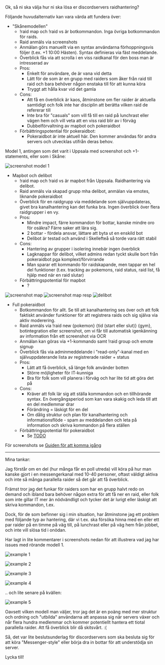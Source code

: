 Ok, så ni ska välja hur ni ska lösa er discordservers raidhantering?

Följande huvudalternativ kan vara värda att fundera över:

* "Skånemodellen"
    * !raid map och !raid vs är botkommandon. Inga övriga botkommandon för raids.
    * Raid anmäls via screenshots
    * Anmälan görs manuellt via en syntax användarna förhoppningsvis följer (t.ex. +1 10:00 Hästen).
    Syntax definieras via fäst meddelande.
    * Överblick fås via att scrolla i en viss raidkanal för den boss man är intresserad av
    * Pros:
        * Enkelt för användare, de är vana vid detta
        * Lätt för de som är en grupp med raiders som åker från raid till raid och bara behöver någon 
        enstaka till för att kunna köra
        * Tryggt att hålla kvar vid det gamla
    * Cons:
        * Att få en överblick är kaos, åtminstone om fler raider är aktuella samtidigt och folk inte har disciplin att berätta
        vilken raid de refererar till
        * Inte bra för "casuals" som vill få till en raid på lunchrast eller vägen hem och vill veta att en viss raid blir av i förväg
        * Dubbelförvaltning av mapbot och pokeraidbot
    * Förbättringspotential för pokeraidbot:
        * Pokeraidbot är inte aktuell här. Den kommer användas för andra servers och utvecklas utifrån deras behov.
        
Model 1, antingen som det varit i Uppsala med screenshot och +1-statements, eller som i Skåne:

![screenshot model 1](skane.jpg)        
        
* Mapbot och delibot
    * !raid map och !raid vs är mapbot från Uppsala. Raidhantering via delibot.
    * Raid anmäls via skapad grupp mha delibot, anmälan via emotes, liknande pokeraidbot
    * Överblick för en raidgrupp via meddelande som självuppdateras, givet bra kanalhantering kan det funka bra.
    Ingen överblick över flera raidgrupper i en vy.
    * Pros:
        * Mindre impact, färre kommandon för bottar, kanske mindre oro för osäkra? Färre saker att lära sig.
        * 2 bottar - fördela ansvar, lättare att byta ut en enskild bot
        * Delibot är testad och använd i Skellefteå så torde vara rätt stabil
    * Cons:
        * Hantering av grupper i isolering innebär ingen överblick
        * Lagknappar för delibot, vilket admins redan tyckt skulle bort från pokeraidbot pga komplext/förvirrande
        * Man sparar ett kommando för raidskapande, men tappar en hel del funktioner (t.ex. tracking av pokemons, raid status, raid list, 
        få hjälp med när en raid slutar)
    * Förbättringspotential för mapbot
        * ?

![screenshot map](img/mapcmd.png)
![screenshot map resp](img/mapcmdresponse.png)
![delibot](delibot.png)

* Full pokeraidbot
    * Botkommandon för allt. Se till att kanalhantering ses över och att folk faktiskt använder funktioner
    för att registrera raids och sig själva via aktiv moderering.
    * Raid anmäls via !raid new {pokemon} {tid (start eller slut)} {gym}, botintegration 
    eller screenshot, om vi får till automatisk igenkänning av information från ett screenshot via OCR
    * Anmälan kan göras via +1-kommando samt !raid group och emote signup
    * Överblick fås via adminmeddelande i "read-only"-kanal med en självuppdaterande lista av registrerade raider + status
    * Pros:
        * Lätt att få överblick, så länge folk använder botten
        * Större möjligheter för IT-kunniga
        * Bra för folk som vill planera i förväg och har lite tid att göra det på
    * Cons:
        * Kräver att folk lär sig att ställa kommandon och en tillhörande syntax. En övergångsperiod som kan vara 
        skakig och leda till att en del medlemmar drar
        * Förändring = läskigt för en del
        * Om dålig struktur och plan för kanalhantering och informationsflöde - spam av meddelanden och leta på 
        information och skriva kommandon på flera ställen
    * Förbättringspotential för pokeraidbot
        * Se [TODO](TODO.md)
            
För screenshots se [Guiden för att komma igång](GETTING_STARTED_USER_sv.md)            
            
------            
            
Mina tankar:

Jag förstår om en del (hur många får en poll utreda) vill köra på hur man kanske gjort i en messengerkanal
med 10-40 personer, oftast väldigt aktiva och inte så många parallella raider så det går att få överblick.

Främst tror jag det funkar för raiders som har en grupp halvt redo on demand och ibland bara behöver någon extra för att få ner en raid,
eller folk som inte gillar IT mer än nödvändligt och tycker det är lurigt eller läskigt att skriva kommandon, t.ex. 

Dock, för de som befinner sig i min situation, har åtminstone jag 
ett problem med följande typ av hantering, där vi t.ex. ska försöka hinna med en eller ett par raider på en 
timme på väg till, på lunchrast eller på väg hem från jobbet, och inte vill slösa tid i onödan.

Har lagt in lite kommentarer i screenshots nedan för att illustrera vad jag har issues med rörande modell 1.

![example 1](img/dumb/4_parallel_raids_who_goes_where_1.png)

![example 2](img/dumb/4_parallel_raids_who_goes_where_2.png)

![example 3](img/dumb/4_parallel_raids_who_goes_where_3.png)

![example 4](img/dumb/4_parallel_raids_who_goes_where_4.png)

.. och lite senare på kvällen:

![example 5](img/dumb/had-to-leave-planning.png)

Oavsett vilken modell man väljer, tror jag det är en poäng med mer struktur och ordning och "utbilda" användarna
att anpassa sig när servers växer och når flera hundra medlemmar och kommer potentiellt hantera
ett tiotal parallella raider. Att få överblick blir då skitsvårt. :( 

Så, det var lite beslutsunderlag för discordservers som ska besluta sig för att köra
"Messenger-style" eller börja dra in bottar för att understödja sin server.

Lycka till!